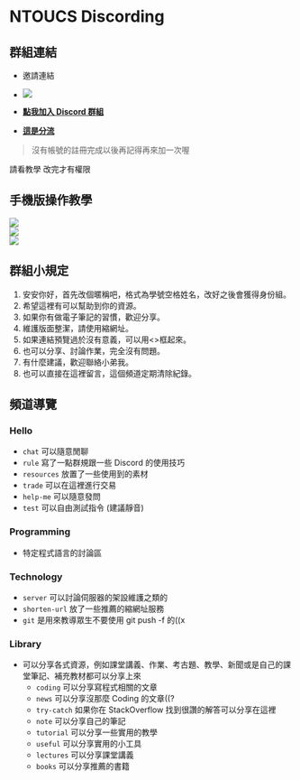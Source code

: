 # NTOUCS Discording

## 群組連結

+ 邀請連結
+ ![](https://i.imgur.com/4ParYGu.png)



+ [**點我加入 Discord 群組**](https://discord.gg/VQ5Nty8)
+ [**這是分流**](https://discord.gg/zdnrrug)

> 沒有帳號的註冊完成以後再記得再來加一次喔

請看教學 改完才有權限

## 手機版操作教學

![](https://tinyurl.com/yap5vpp7)  
![](https://tinyurl.com/ya5yyq7e)  
![](https://tinyurl.com/yb5kr7ce)  

## 群組小規定
1. 安安你好，首先改個暱稱吧，格式為學號空格姓名，改好之後會獲得身份組。
2. 希望這裡有可以幫助到你的資源。
3. 如果你有做電子筆記的習慣，歡迎分享。
4. 維護版面整潔，請使用縮網址。
5. 如果連結預覽過於沒有意義，可以用<>框起來。
6. 也可以分享、討論作業，完全沒有問題。
7. 有什麼建議，歡迎聯絡小弟我。
8. 也可以直接在這裡留言，這個頻道定期清除紀錄。

## 頻道導覽
### Hello
+ `chat` 可以隨意閒聊
+ `rule` 寫了一點群規跟一些 Discord 的使用技巧
+ `resources` 放置了一些使用到的素材
+ `trade` 可以在這裡進行交易
+ `help-me` 可以隨意發問
+ `test` 可以自由測試指令 (建議靜音)

### Programming
+ 特定程式語言的討論區

### Technology
+ `server` 可以討論伺服器的架設維護之類的
+ `shorten-url` 放了一些推薦的縮網址服務
+ `git` 是用來教導眾生不要使用 git push -f 的((x

### Library 
+ 可以分享各式資源，例如課堂講義、作業、考古題、教學、新聞或是自己的課堂筆記、補充教材都可以分享上來
    + `coding` 可以分享寫程式相關的文章
    + `news` 可以分享沒那麼 Coding 的文章((?
    + `try-catch` 如果你在 StackOverflow 找到很讚的解答可以分享在這裡
    + `note` 可以分享自己的筆記
    + `tutorial` 可以分享一些實用的教學
    + `useful` 可以分享實用的小工具
    + `lectures` 可以分享課堂講義
    + `books` 可以分享推薦的書籍
